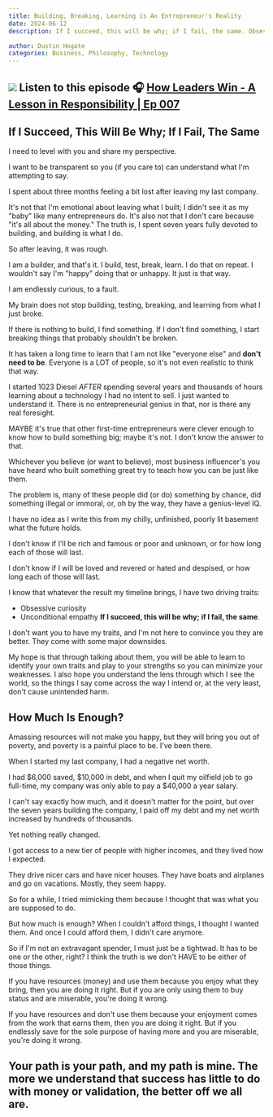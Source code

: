 ```yaml
---
title: Building, Breaking, Learning is An Entrepreneur's Reality
date: 2024-06-12
description: If I succeed, this will be why; if I fail, the same. Obsessive curiosity and unconditional empathy drive me—both my advantage and my challenge.

author: Dustin Hogate
categories: Business, Philosophy, Technology
---
```


![](building-breaking-learning-is-an-entrepreneurs-reality-1.png)
**Listen to this episode 🎧**
[How Leaders Win - A Lesson in Responsibility | Ep 007](https://podcast.leavingtheladder.com/2329696/episodes/15481659-how-leaders-win-a-lesson-in-responsibility-ep-007)
---
## If I Succeed, This Will Be Why; If I Fail, The Same

I need to level with you and share my perspective.

I want to be transparent so you (if you care to) can understand what I'm attempting to say.

I spent about three months feeling a bit lost after leaving my last company.

It's not that I'm emotional about leaving what I built; I didn't see it as my "baby" like many entrepreneurs do. It's also not that I don't care because "it's all about the money."
The truth is, I spent seven years fully devoted to building, and building is what I do.

So after leaving, it was rough.

I am a builder, and that's it. I build, test, break, learn. I do that on repeat. I wouldn't say I'm "happy" doing that or unhappy. It just is that way.

I am endlessly curious, to a fault.

My brain does not stop building, testing, breaking, and learning from what I just broke.

If there is nothing to build, I find something. If I don't find something, I start breaking things that probably shouldn't be broken.

It has taken a long time to learn that I am not like "everyone else" and **don't need to be**. Everyone is a LOT of people, so it's not even realistic to think that way.

I started 1023 Diesel *AFTER* spending several years and thousands of hours learning about a technology I had no intent to sell. I just wanted to understand it. There is no entrepreneurial genius in that, nor is there any real foresight.

MAYBE it's true that other first-time entrepreneurs were clever enough to know how to build something big; maybe it's not. I don't know the answer to that.

Whichever you believe (or want to believe), most business influencer's you have heard who built something great try to teach how you can be just like them.

The problem is, many of these people did (or do) something by chance, did something illegal or immoral, or, oh by the way, they have a genius-level IQ.

I have no idea as I write this from my chilly, unfinished, poorly lit basement what the future holds.

I don't know if I'll be rich and famous or poor and unknown, or for how long each of those will last.

I don't know if I will be loved and revered or hated and despised, or how long each of those will last.

I know that whatever the result my timeline brings, I have two driving traits:
- Obsessive curiosity
- Unconditional empathy
**If I succeed, this will be why; if I fail, the same**.

I don't want you to have my traits, and I'm not here to convince you they are better. They come with some major downsides.

My hope is that through talking about them, you will be able to learn to identify your own traits and play to your strengths so you can minimize your weaknesses. I also hope you understand the lens through which I see the world, so the things I say come across the way I intend or, at the very least, don't cause unintended harm.

## How Much Is Enough?

Amassing resources will not make you happy, but they will bring you out of poverty, and poverty is a painful place to be. I've been there.

When I started my last company, I had a negative net worth.

I had $6,000 saved, $10,000 in debt, and when I quit my oilfield job to go full-time, my company was only able to pay a $40,000 a year salary.

I can't say exactly how much, and it doesn't matter for the point, but over the seven years building the company, I paid off my debt and my net worth increased by hundreds of thousands.

Yet nothing really changed.

I got access to a new tier of people with higher incomes, and they lived how I expected.

They drive nicer cars and have nicer houses. They have boats and airplanes and go on vacations. Mostly, they seem happy.

So for a while, I tried mimicking them because I thought that was what you are supposed to do.

But how much is enough?
When I couldn't afford things, I thought I wanted them. And once I could afford them, I didn't care anymore.

So if I'm not an extravagant spender, I must just be a tightwad. It has to be one or the other, right?
I think the truth is we don't HAVE to be either of those things.

If you have resources (money) and use them because you enjoy what they bring, then you are doing it right. But if you are only using them to buy status and are miserable, you're doing it wrong.

If you have resources and don't use them because your enjoyment comes from the work that earns them, then you are doing it right. But if you endlessly save for the sole purpose of having more and you are miserable, you're doing it wrong.

Your path is your path, and my path is mine. The more we understand that success has little to do with money or validation, the better off we all are.
---

